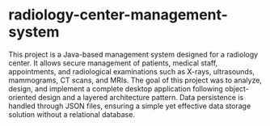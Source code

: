 # radiology-center-management-system
This project is a Java-based management system designed for a radiology center. It allows secure management of patients, medical staff, appointments, and radiological examinations such as X-rays, ultrasounds, mammograms, CT scans, and MRIs.
The goal of this project was to analyze, design, and implement a complete desktop application following object-oriented design and a layered architecture pattern.
Data persistence is handled through JSON files, ensuring a simple yet effective data storage solution without a relational database.
